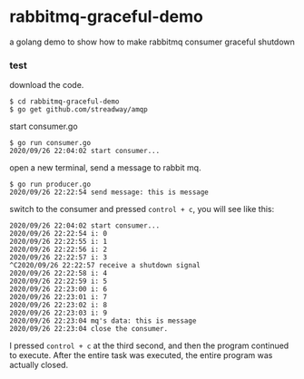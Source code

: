 # rabbitmq-graceful-demo
a golang demo to show how to make rabbitmq consumer graceful shutdown

### test
download the code. 


```
$ cd rabbitmq-graceful-demo
$ go get github.com/streadway/amqp
```

start consumer.go
```
$ go run consumer.go
2020/09/26 22:04:02 start consumer...
```

open a new terminal, send a message to rabbit mq.
```
$ go run producer.go
2020/09/26 22:22:54 send message: this is message
```
switch to the consumer and pressed `control + c`, you will see like this:
```
2020/09/26 22:04:02 start consumer...
2020/09/26 22:22:54 i: 0
2020/09/26 22:22:55 i: 1
2020/09/26 22:22:56 i: 2
2020/09/26 22:22:57 i: 3
^C2020/09/26 22:22:57 receive a shutdown signal
2020/09/26 22:22:58 i: 4
2020/09/26 22:22:59 i: 5
2020/09/26 22:23:00 i: 6
2020/09/26 22:23:01 i: 7
2020/09/26 22:23:02 i: 8
2020/09/26 22:23:03 i: 9
2020/09/26 22:23:04 mq's data: this is message
2020/09/26 22:23:04 close the consumer.
```
I pressed `control + c` at the third second, and then the program continued to execute. After the entire task was executed, the entire program was actually closed.


